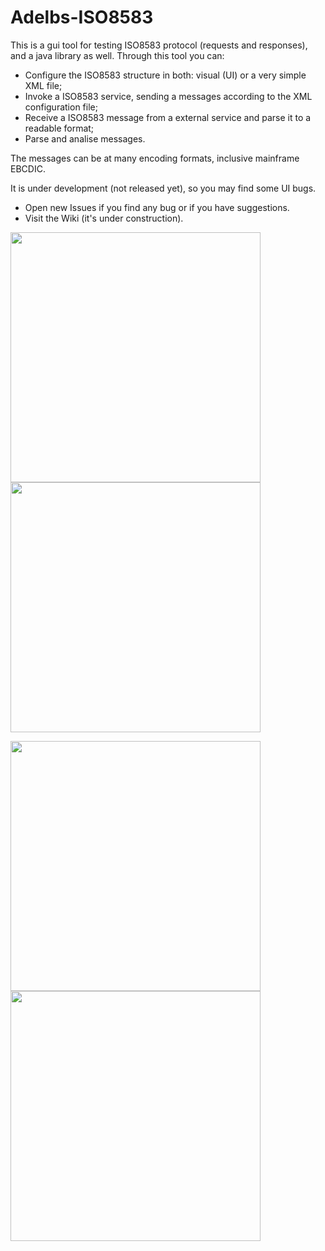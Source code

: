 # Adelbs-ISO8583
This is a gui tool for testing ISO8583 protocol (requests and responses), and a java library as well.
Through this tool you can:
* Configure the ISO8583 structure in both: visual (UI) or a very simple XML file;
* Invoke a ISO8583 service, sending a messages according to the XML configuration file;
* Receive a ISO8583 message from a external service and parse it to a readable format;
* Parse and analise messages.

The messages can be at many encoding formats, inclusive mainframe EBCDIC.

It is under development (not released yet), so you may find some UI bugs. 

* Open new Issues if you find any bug or if you have suggestions.
* Visit the Wiki (it's under construction).

<img src="https://raw.githubusercontent.com/adelbs/ISO8583/master/resources/img/snap01.png" width="400"><img src="https://raw.githubusercontent.com/adelbs/ISO8583/master/resources/img/snap02.png" width="400">

<img src="https://raw.githubusercontent.com/adelbs/ISO8583/master/resources/img/snap03.png" width="400"><img src="https://raw.githubusercontent.com/adelbs/ISO8583/master/resources/img/snap04.png" width="400">
